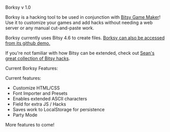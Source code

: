 Borksy v 1.0

Borksy is a hacking tool to be used in conjunction with [Bitsy Game Maker](https://ledoux.itch.io/bitsy)! Use it to customize your games and add hacks without needing a web server or any manual cut-and-paste work.

Borksy currently uses Bitsy 4.6 to create files.
[Borksy can also be accessed from its github demo.](http://ayolland.github.io/borksy/)

If you're not familiar with how Bitsy can be extended, check out [Sean's great collection of Bitsy hacks](https://github.com/seleb/bitsy-hacks/).

Current Borksy Features:

Current features:
* Customize HTML/CSS
* Font Importer and Presets
* Enables extended ASCII characters
* Field for extra JS / Hacks
* Saves work to LocalStorage for persistence
* Party Mode

More features to come!
